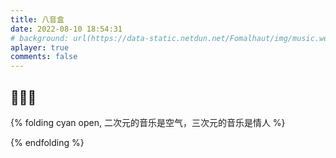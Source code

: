 ```yaml
---
title: 八音盒
date: 2022-08-10 18:54:31
# background: url(https://data-static.netdun.net/Fomalhaut/img/music.webp)
aplayer: true
comments: false
---
```


## 🎵🎵🎵

{% folding cyan open, 二次元的音乐是空气，三次元的音乐是情人 %}

<div id="aplayer-oSEOhviA" class="aplayer aplayer-tag-marker meting-tag-marker" data-id="114257460" data-server="netease" data-type="playlist" data-mode="random" data-autoplay="false" data-listmaxheight="340px" data-preload="auto"   data-theme="#e3f2f5" data-volume="0.4" mutex="true"></div>

{% endfolding %}






